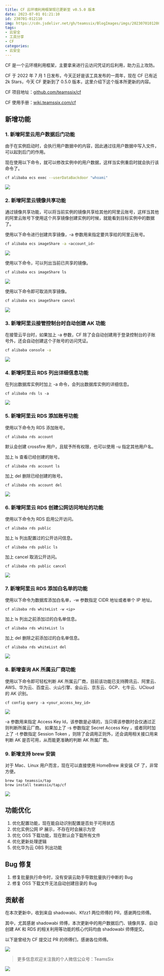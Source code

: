 ```yaml
---
title: CF 云环境利用框架现已更新至 v0.5.0 版本
date: 2023-07-01 01:21:10
id: 230701-012110
img: https://cdn.jsdelivr.net/gh/teamssix/BlogImages/imgs/202307010120822.png
tags:
- 云安全
- 工具分享
- CF
categories:
- 云安全
---
```


CF 是一个云环境利用框架，主要拿来进行云访问凭证的后利用，助力云上攻防。

CF 于 2022 年 7 月 1 日发布，今天正好是该工具发布的一周年，现在 CF 已有近 2k Stars，今天 CF 更新到了 0.5.0 版本，这里介绍下这个版本所更新的内容。

CF 项目地址：[github.com/teamssix/cf](https://github.com/teamssix/cf)

CF 使用手册：[wiki.teamssix.com/cf](https://wiki.teamssix.com/cf)

## 新增功能

### 1. 新增阿里云用户数据后门功能

由于在实例启动时，会执行用户数据中的内容，因此通过往用户数据中写入文件，可以起到后门的作用。

现在使用以下命令，就可以修改实例中的用户数据，这样当实例重启时就会执行该命令了。

```bash
cf alibaba ecs exec --userDataBackdoor "whoami"
```

![](https://cdn.jsdelivr.net/gh/teamssix/BlogImages/imgs/202307010116155.png)

### 2. 新增阿里云镜像共享功能

通过镜像共享功能，可以将当前实例的镜像共享给其他的阿里云账号，这样当其他的阿里云账号下使用这个共享镜像创建实例的时候，就能看到目标实例中的数据了。

使用以下命令进行创建共享镜像，-a 参数用来指定要共享给的阿里云账号。

```bash
cf alibaba ecs imageShare -a <account_id>
```

![](https://cdn.jsdelivr.net/gh/teamssix/BlogImages/imgs/202307010116649.png)

使用以下命令，可以列出当前已共享的镜像。

```bash
cf alibaba ecs imageShare ls
```

![](https://cdn.jsdelivr.net/gh/teamssix/BlogImages/imgs/202307010117800.png)

使用以下命令即可取消共享镜像。

```bash
cf alibaba ecs imageShare cancel
```

![](https://cdn.jsdelivr.net/gh/teamssix/BlogImages/imgs/202307010117948.png)

### 3. 新增阿里云接管控制台时自动创建 AK 功能

在接管云平台时，如果加上 -a 参数，CF 除了会自动创建用于登录控制台的子账号外，还会自动创建这个子账号的访问凭证。

```bash
cf alibaba console -a
```

![](https://cdn.jsdelivr.net/gh/teamssix/BlogImages/imgs/202307010117484.png)


### 4. 新增阿里云 RDS 列出详细信息功能

在列出数据库实例时加上 -a 命令，会列出数据库实例的详细信息。

```ba sh
cf alibaba rds ls -a
```

![](https://cdn.jsdelivr.net/gh/teamssix/BlogImages/imgs/202307010118886.png)


### 5. 新增阿里云 RDS 添加账号功能

使用以下命令为 RDS 添加账号。

```
cf alibaba rds account
```

默认会创建 crossfire 用户，且赋予所有权限，也可以使用 -u 指定其他用户名。

加上 ls 查看已经创建的账号。

```
cf alibaba rds account ls
```

加上 del 删除已经创建的账号。

```
cf alibaba rds account del
```

![](https://cdn.jsdelivr.net/gh/teamssix/BlogImages/imgs/202307010119420.png)

### 6. 新增阿里云 RDS 创建公网访问地址的功能

使用以下命令为 RDS 启用公开访问。

```
cf alibaba rds public
```

加上 ls 列出配置过的公开访问信息。

```
cf alibaba rds public ls
```

加上 cancel 取消公开访问。

```
cf alibaba rds public cancel
```

![](https://cdn.jsdelivr.net/gh/teamssix/BlogImages/imgs/202307010119319.png)

### 7. 新增阿里云 RDS 添加白名单的功能

使用以下命令为数据库添加白名单，-w 参数指定 CIDR 地址或者单个 IP 地址。

```
cf alibaba rds whiteList -w <ip>
```

加上 ls 列出之前添加过的白名单信息。

```
cf alibaba rds whiteList ls
```

加上 del 删除之前添加过的白名单信息。

```
cf alibaba rds whiteList del
```

![](https://cdn.jsdelivr.net/gh/teamssix/BlogImages/imgs/202307010119770.png)

### 8. 新增查询 AK 所属云厂商功能

使用以下命令即可轻松判断 AK 所属云厂商，目前该功能已支持腾讯云、阿里云、AWS、华为云、百度云、火山引擎、金山云、京东云、GCP、七牛云、UCloud 的 AK 识别。

```
cf config query -a <your_access_key_id>
```

![](https://cdn.jsdelivr.net/gh/teamssix/BlogImages/imgs/202307010119068.png)

-a 参数用来指定 Access Key Id，该参数是必填的，当只填该参数时会仅通过正则判断所属云厂商。
如果加上了 -s 参数指定 Secret Access Key ，或者同时加上了 -t 参数指定 Session Token ，则除了会调用正则外，还会调用相关接口用来判断 AK 是否可用，从而能更准确的判断 AK 所属厂商。

### 9. 新增支持 brew 安装

对于 Mac、Linux 用户而言，现在可以直接使用 HomeBrew 来安装 CF 了，非常方便。

```
brew tap teamssix/tap
brew install teamssix/tap/cf
```

![](https://cdn.jsdelivr.net/gh/teamssix/BlogImages/imgs/202307010120822.png)

## 功能优化

1. 优化配置功能，现在能自动识别配置是否处于可用状态
2. 优化实例公网 IP 展示，不存在时会展示为空
3. 优化 OSS 下载功能，现在默认会下载所有文件
4. 优化更新处理逻辑
5. 优化华为云 OBS 列出功能

## Bug 修复

1. 修复批量执行命令时，没有安装云助手导致批量执行中断的 Bug
2. 修复 OSS 下载文件无法自动创建目录的 Bug

## 贡献者

在本次更新中，收到来自 shadowabi、Kfzz1 两位师傅的 PR，感谢两位师傅。

其中，尤其感谢 shadowabi 师傅，本次更新中的用户数据后门、镜像共享、自动创建 AK 和 RDS 的相关利用等功能的核心代码均由 shadowabi 师傅提交。

以下是曾经为 CF 提交过 PR 的师傅们，感谢各位师傅。

![](https://cdn.jsdelivr.net/gh/teamssix/BlogImages/imgs/202307010120820.png)

>  更多信息欢迎关注我的个人微信公众号：TeamsSix

![](https://cdn.jsdelivr.net/gh/teamssix/BlogImages/imgs/202204152148071.png)
